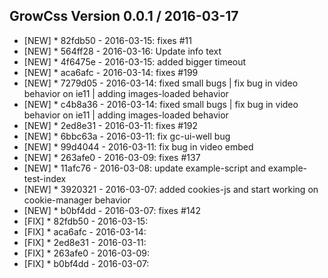 ## GrowCss Version 0.0.1 / 2016-03-17

- [NEW] * 82fdb50 - 2016-03-15: fixes #11
- [NEW] * 564ff28 - 2016-03-16: Update info text
- [NEW] * 4f6475e - 2016-03-15: added bigger timeout
- [NEW] * aca6afc - 2016-03-14: fixes #199
- [NEW] * 7279d05 - 2016-03-14: fixed small bugs | fix bug in video behavior on ie11 | adding images-loaded behavior
- [NEW] * c4b8a36 - 2016-03-14: fixed small bugs | fix bug in video behavior on ie11 | adding images-loaded behavior
- [NEW] * 2ed8e31 - 2016-03-11: fixes #192
- [NEW] * 6bbc63a - 2016-03-11: fix gc-ui-well bug
- [NEW] * 99d4044 - 2016-03-11: fix bug in video embed
- [NEW] * 263afe0 - 2016-03-09: fixes #137
- [NEW] * 11afc76 - 2016-03-08: update example-script and example-test-index
- [NEW] * 3920321 - 2016-03-07: added cookies-js and start working on cookie-manager behavior
- [NEW] * b0bf4dd - 2016-03-07: fixes #142
- [FIX] * 82fdb50 - 2016-03-15:
- [FIX] * aca6afc - 2016-03-14:
- [FIX] * 2ed8e31 - 2016-03-11:
- [FIX] * 263afe0 - 2016-03-09:
- [FIX] * b0bf4dd - 2016-03-07:
